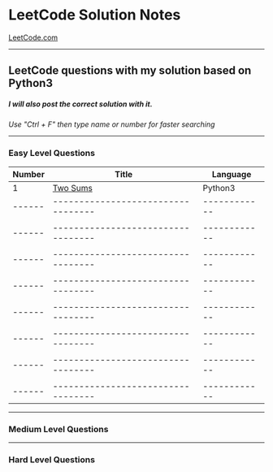 # LeetCode Solution Notes

[LeetCode.com](https://leetcode.com/)

-----

## LeetCode questions with my solution based on Python3
##### I will also post the correct solution with it.


*Use "Ctrl + F" then type name or number for faster searching*

----

### Easy Level Questions

Number| Title                            | Language
------|----------------------------------|------------
1     |[Two Sums](https://bit.ly/3htdkMm)| Python3    
------|----------------------------------|------------
      |                                  |
------|----------------------------------|------------
      |                                  |
------|----------------------------------|------------
      |                                  |
------|----------------------------------|------------
      |                                  |
------|----------------------------------|------------
      |                                  |
------|----------------------------------|------------
      |                                  |
------|----------------------------------|------------
      |                                  |
------|----------------------------------|------------





----

### Medium Level Questions




----

### Hard Level Questions
